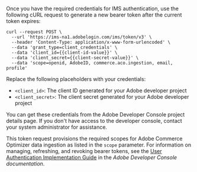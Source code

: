 Once you have the required credentials for IMS authentication, use the following cURL request to generate a new bearer token after the current token expires:

```shell
curl --request POST \
  --url 'https://ims-na1.adobelogin.com/ims/token/v3' \
  --header 'Content-Type: application/x-www-form-urlencoded' \
  --data 'grant_type=client_credentials' \
  --data 'client_id={{client-id-value}}' \
  --data 'client_secret={{client-secret-value}}' \
  --data 'scope=openid, AdobeID, commerce.aco.ingestion, email, profile'
```

Replace the following placeholders with your credentials:

- `<client_id>`: The client ID generated for your Adobe developer project
- `<client_secret>`: The client secret generated for your Adobe developer project

You can get these credentials from the Adobe Developer Console project details page. If you don't have access to the developer console, contact your system administrator for assistance.

<InlineAlert variant="info" slots="text" />

This token request provisions the required scopes for Adobe Commerce Optimizer data ingestion as listed in the `scope` parameter. For information on managing, refreshing, and revoking bearer tokens, see the [User Authentication Implementation Guide](https://developer.adobe.com/developer-console/docs/guides/authentication/UserAuthentication/) in the *Adobe Developer Console documentation*.
